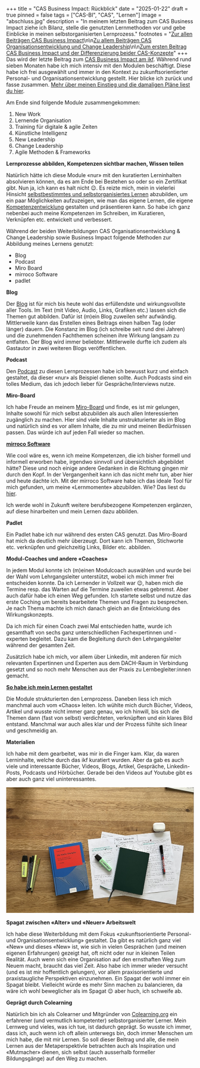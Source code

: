 +++
title = "CAS Business Impact: Rückblick"
date = "2025-01-22"
draft = true
pinned = false
tags = ["CAS-BI", "CAS", "Lernen"]
image = "abschluss.jpg"
description = "In meinem letzten Beitrag zum CAS Business Impact ziehe ich Bilanz, stelle die genutzten Lernmethoden vor und gebe Einblicke in meinen selbstorganisierten Lernprozess."
footnotes = "[Zur allen Beiträgen CAS Business Impact](https://www.bensblog.ch/cas_businessimpact_verzeichnis/)\n\n[Zu allem Beiträgen CAS Organisationsentwicklung und Change Leadership](https://www.bensblog.ch/cas-organisationsentwicklung-change-leadership-buecher-und-blogposts/)\n\n[Zum ersten Beitrag CAS Business Impact und der Differenzierung beider CAS-Konzepte](https://www.bensblog.ch/cas_business_impact/)"
+++
Das wird der letzte Beitrag zum [CAS Business Impact am ikf](https://www.ikf.ch/de/kurse/cas-business-impact). Während rund sieben Monaten habe ich mich intensiv mit den Modulen beschäftigt. Diese habe ich frei ausgewählt und immer in den Kontext zu zukunftsorientierter Personal- und Organisationsentwicklung gestellt. Hier blicke ich zurück und fasse zusammen. [Mehr über meinen Einstieg und die damaligen Pläne liest du hier](https://www.bensblog.ch/cas_business_impact/). 

Am Ende sind folgende Module zusammengekommen:

1. New Work
2. Lernende Organisation
3. Training für digitale & agile Zeiten
4. Künstliche Intelligenz
5. New Leadership
6. Change Leadership
7. Agile Methoden & Frameworks 

**Lernprozesse abbilden, Kompetenzen sichtbar machen, Wissen teilen**

Natürlich hätte ich diese Module «nur» mit den kuratierten Lerninhalten absolvieren können, da es am Ende bei Bestehen so oder so ein Zertifikat gibt. Nun ja, ich kann es halt nicht 😉. Es reizte mich, mein in vielerlei Hinsicht [selbstbestimmtes und selbstorganisiertes Lernen](https://www.bensblog.ch/selbstorganisiertes-lernen-gestalten/) abzubilden, um ein paar Möglichkeiten aufzuzeigen, wie man das eigene Lernen, die eigene [Kompetenzentwicklung](https://www.bensblog.ch/tags/kompetenzentwicklung/) gestalten und präsentieren kann. So habe ich ganz nebenbei auch meine Kompetenzen im Schreiben, im Kuratieren, Verknüpfen etc. entwickelt und verbessert. 

Während der beiden Weiterbildungen CAS Organisationsentwicklung & Change Leadership sowie Business Impact folgende Methoden zur Abbildung meines Lernens genutzt:

* Blog
* Podcast
* Miro Board
* mirroco Software
* padlet

**Blog**

Der [Blog](https://www.bensblog.ch/tags/blog/) ist für mich bis heute wohl das erfüllendste und wirkungsvollste aller Tools. Im Text (mit Video, Audio, Links, Grafiken etc.) lassen sich die Themen gut abbilden. Dafür ist (m)ein Blog zuweilen sehr aufwändig. Mittlerweile kann das Erstellen eines Beitrags einen halben Tag (oder länger) dauern. Die Konstanz im Blog (ich schreibe seit rund drei Jahren) und die zunehmenden Fachthemen scheinen ihre Wirkung langsam zu entfalten. Der Blog wird immer beliebter. Mittlerweile durfte ich zudem als Gastautor in zwei weiteren Blogs veröffentlichen. 

**Podcast**

Den [Podcast](https://www.bensblog.ch/tags/podcast/) zu diesen Lernprozessen habe ich bewusst kurz und einfach gestaltet, da dieser «nur» als Beispiel dienen sollte. Auch Podcasts sind ein tolles Medium, das ich jedoch lieber für Gespräche/Interviews nutze. 

**Miro-Board**

Ich habe Freude an meinem [Miro-Board](https://www.bensblog.ch/cas_businessimpact_verzeichnis/) und finde, es ist mir gelungen, Inhalte sowohl für mich selbst abzubilden als auch allen Interessierten zugänglich zu machen. Hier sind viele Inhalte unstrukturierter als im Blog und natürlich sind es vor allem Inhalte, die zu mir und meinen Bedürfnissen passen. Das würde ich auf jeden Fall wieder so machen.

**[mirroco Software](https://www.mirroco.ch)**

Wie cool wäre es, wenn ich meine Kompetenzen, die ich bisher formell und informell erworben habe, irgendwo sinnvoll und übersichtlich abgebildet hätte? Diese und noch einige andere Gedanken in die Richtung gingen mir durch den Kopf. In der Vergangenheit kann ich das nicht mehr tun, aber hier und heute dachte ich. Mit der mirroco Software habe ich das ideale Tool für mich gefunden, um meine «Lernmomente» abzubilden. Wie? Das liest du [hier](https://www.bensblog.ch/cas-business-impact-ki/).

Ich werde wohl in Zukunft weitere berufsbezogene Kompetenzen ergänzen, auf diese hinarbeiten und mein Lernen dazu abbilden. 

**Padlet**

Ein Padlet habe ich nur während des ersten CAS genutzt. Das Miro-Board hat mich da deutlich mehr überzeugt. Dort kann ich Themen, Stichworte etc. verknüpfen  und gleichzeitig Links, Bilder etc. abbilden. 

**Modul-Coaches und andere «Coaches»**

In jedem Modul konnte ich (m)einen Modulcoach auswählen und wurde bei der Wahl vom Lehrgangsleiter unterstützt, wobei ich mich immer frei entscheiden konnte. Da ich Lernender in Vollzeit war 😉, haben mich die Termine resp. das Warten auf die Termine zuweilen etwas gebremst. Aber auch dafür habe ich einen Weg gefunden. Ich startete selbst und nutze das erste Coching um bereits bearbeitete Themen und Fragen zu besprechen. Je nach Thema machte ich mich danach gleich an die Entwicklung des Wirkungskonzepts. 

Da ich mich für einen Coach zwei Mal entschieden hatte, wurde ich gesamthaft von sechs ganz unterschiedlichen Fachexpertinnen und -experten begleitet. Dazu kam die Begleitung durch den Lehrgangsleiter während der gesamten Zeit. 

Zusätzlich habe ich mich, vor allem über Linkedin, mit anderen für mich relevanten Expertinnen und Experten aus dem DACH-Raum in Verbindung gesetzt und so noch mehr Menschen aus der Praxis zu Lernbegleiter:innen gemacht. 

**[So habe ich mein Lernen gestaltet](https://www.bensblog.ch/cas-lernen-organisieren/)**

Die Module strukturierten den Lernprozess. Daneben liess ich mich manchmal auch vom «Chaos» leiten. Ich wühlte mich durch Bücher, Videos, Artikel und wusste nicht immer ganz genau, wo ich hinwill, bis sich die Themen dann (fast von selbst) verdichteten, verknüpften und ein klares Bild entstand. Manchmal war auch alles klar und der Prozess fühlte sich linear und geschmeidig an. 

**Materialien**

Ich habe mit dem gearbeitet, was mir in die Finger kam. Klar, da waren Lerninhalte, welche durch das ikf kuratiert wurden. Aber da gab es auch viele und interessante Bücher, Videos, Blogs, Artikel, Gespräche, Linkedin-Posts, Podcasts und Hörbücher. Gerade bei den Videos auf Youtube gibt es aber auch ganz viel uninteressantes. 

![](img_9390-2.jpg)

**Spagat zwischen «Alter» und «Neuer» Arbeitswelt**

Ich habe diese Weiterbildung mit dem Fokus «zukunftsorientierte Personal- und Organisationsentwicklung» gestaltet. Da gibt es natürlich ganz viel «New» und dieses «New» ist, wie sich in vielen Gesprächen (und meinen eigenen Erfahrungen) gezeigt hat, oft nicht oder nur in kleinen Teilen Realität. Auch wenn sich eine Organisation auf den ernsthaften Weg zum Neuem macht, braucht das viel Zeit. Also habe ich immer wieder versucht (und es ist mir hoffentlich gelungen), vor allem praxisorientierte und praxistaugliche Perspektiven einzunehmen. Ein Spagat der wohl immer ein Spagat bleibt. Vielleicht würde es mehr Sinn machen zu balancieren, da wäre ich wohl beweglicher als im Spagat 😉 aber huch, ich schweife ab. 

**Geprägt durch Colearning**

Natürlich bin ich als Colearner und Mitgründer von [Colearning.org](https://www.colearning.org) ein erfahrener (und vermutlich kompetenter) selbstorganisierter Lerner. Mein Lernweg und vieles, was ich tue, ist dadurch geprägt. So wusste ich immer, dass ich, auch wenn ich oft allein unterwegs bin, doch immer Menschen um mich habe, die mit mir Lernen. So soll dieser Beitrag und alle, die mein Lernen aus der Metaperspektivle betrachten auch als Inspiration und «Mutmacher» dienen, sich selbst (auch ausserhalb formeller Bildungsgänge) auf den Weg zu machen.